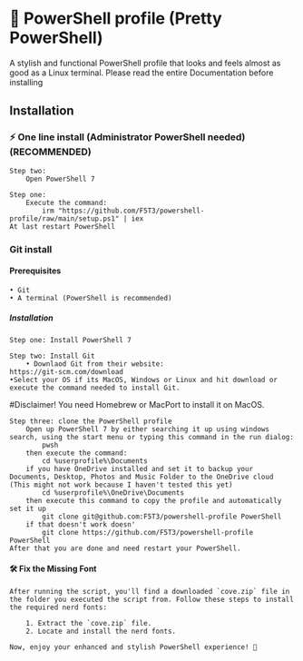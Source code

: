 # 🎨 PowerShell profile (Pretty PowerShell)

A stylish and functional PowerShell profile that looks and feels almost as good as a Linux terminal.
Please read the entire Documentation before installing

## Installation

### ⚡ One line install (Administrator PowerShell needed) (RECOMMENDED)

	Step two:
		Open PowerShell 7

  	Step one:
   		Execute the command:
			irm "https://github.com/F5T3/powershell-profile/raw/main/setup.ps1" | iex	
	At last restart PowerShell

### Git install

#### Prerequisites
	• Git
	• A terminal (PowerShell is recommended)
##### Installation
	Step one: Install PowerShell 7 			
		
	Step two: Install Git
	 	• Downlaod Git from their website:
	https://git-scm.com/download
	•Select your OS if its MacOS, Windows or Linux and hit download or execute the command needed to install Git.

#Disclaimer! You need Homebrew or MacPort to install it on MacOS.

    Step three: clone the PowerShell profile
        Open up PowerShell 7 by either searching it up using windows search, using the start menu or typing this command in the run dialog:
            pwsh
        then execute the command:
            cd %userprofile%\Documents 
        if you have OneDrive installed and set it to backup your Documents, Desktop, Photos and Music Folder to the OneDrive cloud (This might not work because I haven't tested this yet)
            cd %userprofile%\OneDrive\Documents
        then execute this command to copy the profile and automatically set it up
        	git clone git@github.com:F5T3/powershell-profile PowerShell
        if that doesn't work doesn'
            git clone https://github.com/F5T3/powershell-profile PowerShell
   	After that you are done and need restart your PowerShell.
#### 🛠️ Fix the Missing Font

	After running the script, you'll find a downloaded `cove.zip` file in the folder you executed the script from. Follow these steps to install the required nerd fonts:

		1. Extract the `cove.zip` file.
		2. Locate and install the nerd fonts.

	Now, enjoy your enhanced and stylish PowerShell experience! 🚀

